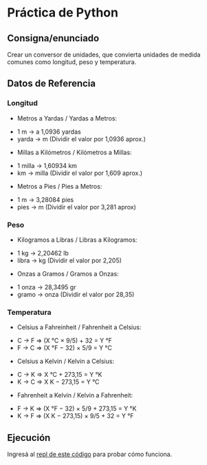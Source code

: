 # Práctica de Python

## Consigna/enunciado

Crear un conversor de unidades, que convierta unidades de medida comunes como longitud, peso y temperatura.

## Datos de Referencia

### Longitud
* Metros a Yardas / Yardas a Metros:
- 1 m -> a 1,0936 yardas 
- yarda -> m (Dividir el valor por 1,0936 aprox.)

* Millas a Kilómetros / Kilómetros a Millas:
- 1 milla -> 1,60934 km 
- km -> milla (Dividir el valor por 1,609 aprox.)

* Metros a Pies / Pies a Metros:
- 1 m -> 3,28084 pies 
- pies -> m (Dividir el valor por 3,281 aprox) 

### Peso 
* Kilogramos a Libras / Libras a Kilogramos:
- 1 kg -> 2,20462 lb
- libra -> kg (Dividir el valor por 2,205)

* Onzas a Gramos / Gramos a Onzas:
- 1 onza -> 28,3495 gr 
- gramo -> onza (Dividir el valor por 28,35)


### Temperatura
* Celsius a Fahreinheit / Fahrenheit a Celsius:
- C -> F => (X °C × 9/5) + 32 = Y °F
- F -> C => (X °F − 32) × 5/9 = Y °C

* Celsius a Kelvin / Kelvin a Celsius:
- C -> K => X °C + 273,15 = Y °K
- K -> C => X K − 273,15 = Y °C

* Fahrenheit a Kelvin / Kelvin a Fahrenheit:
- F -> K => (X °F − 32) × 5/9 + 273,15 = Y °K
- K -> F => (X K − 273,15) × 9/5 + 32 = Y °F


## Ejecución

Ingresá al [repl de este código](https://replit.com/@peirios/Conversor-de-unidades) para probar cómo funciona.
